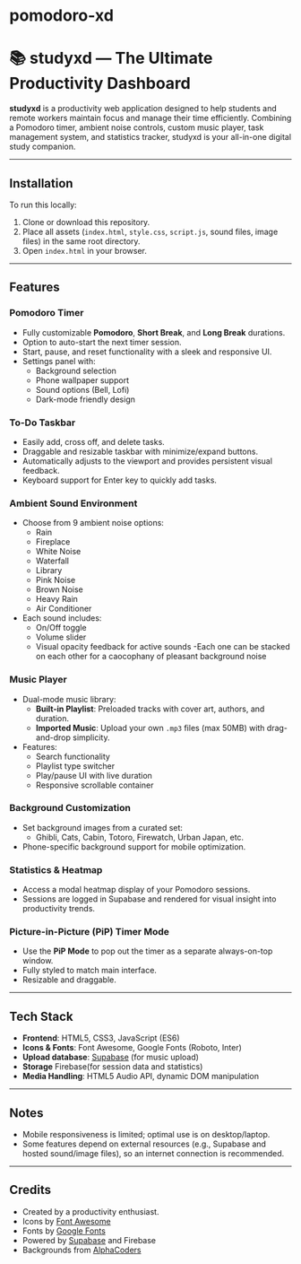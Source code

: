 # pomodoro-xd
# 📚 studyxd — The Ultimate Productivity Dashboard

**studyxd** is a productivity web application designed to help students and remote workers maintain focus and manage their time efficiently. Combining a Pomodoro timer, ambient noise controls, custom music player, task management system, and statistics tracker, studyxd is your all-in-one digital study companion.

---
## Installation

To run this locally:

1. Clone or download this repository.
2. Place all assets (`index.html`, `style.css`, `script.js`, sound files, image files) in the same root directory.
3. Open `index.html` in your browser.

---

## Features

### Pomodoro Timer
- Fully customizable **Pomodoro**, **Short Break**, and **Long Break** durations.
- Option to auto-start the next timer session.
- Start, pause, and reset functionality with a sleek and responsive UI.
- Settings panel with:
  - Background selection
  - Phone wallpaper support
  - Sound options (Bell, Lofi)
  - Dark-mode friendly design

### To-Do Taskbar
- Easily add, cross off, and delete tasks.
- Draggable and resizable taskbar with minimize/expand buttons.
- Automatically adjusts to the viewport and provides persistent visual feedback.
- Keyboard support for Enter key to quickly add tasks.

### Ambient Sound Environment
- Choose from 9 ambient noise options:
  - Rain 
  - Fireplace 
  - White Noise 
  - Waterfall 
  - Library 
  - Pink Noise 
  - Brown Noise 
  - Heavy Rain 
  - Air Conditioner 
- Each sound includes:
  - On/Off toggle
  - Volume slider
  - Visual opacity feedback for active sounds
-Each one can be stacked on each other for a caocophany of pleasant background noise

### Music Player
- Dual-mode music library:
  - **Built-in Playlist**: Preloaded tracks with cover art, authors, and duration.
  - **Imported Music**: Upload your own `.mp3` files (max 50MB) with drag-and-drop simplicity.
- Features:
  - Search functionality
  - Playlist type switcher
  - Play/pause UI with live duration
  - Responsive scrollable container

### Background Customization
- Set background images from a curated set:
  - Ghibli, Cats, Cabin, Totoro, Firewatch, Urban Japan, etc.
- Phone-specific background support for mobile optimization.

### Statistics & Heatmap
- Access a modal heatmap display of your Pomodoro sessions.
- Sessions are logged in Supabase and rendered for visual insight into productivity trends.

### Picture-in-Picture (PiP) Timer Mode
- Use the **PiP Mode** to pop out the timer as a separate always-on-top window.
- Fully styled to match main interface.
- Resizable and draggable.

---

## Tech Stack

- **Frontend**: HTML5, CSS3, JavaScript (ES6)
- **Icons & Fonts**: Font Awesome, Google Fonts (Roboto, Inter)
- **Upload database**: [Supabase](https://supabase.com) (for music upload)
- **Storage** Firebase(for session data and statistics)
- **Media Handling**: HTML5 Audio API, dynamic DOM manipulation

---


## Notes
- Mobile responsiveness is limited; optimal use is on desktop/laptop.
- Some features depend on external resources (e.g., Supabase and hosted sound/image files), so an internet connection is recommended.

---

## Credits

- Created by a productivity enthusiast.
- Icons by [Font Awesome](https://fontawesome.com/)
- Fonts by [Google Fonts](https://fonts.google.com/)
- Powered by [Supabase](https://supabase.com) and Firebase
- Backgrounds from [AlphaCoders](https://mobile.alphacoders.com/)

